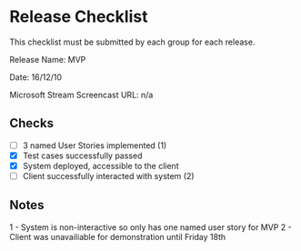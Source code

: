 # Release Checklist

This checklist must be submitted by each group for each release.

Release Name: MVP
 
Date: 16/12/10

Microsoft Stream Screencast URL: n/a

## Checks
- [ ] 3 named User Stories implemented (1)
- [x] Test cases successfully passed
- [x] System deployed, accessible to the client 
- [ ] Client successfully interacted with system (2)

## Notes

1 - System is non-interactive so only has one named user story for MVP
2 - Client was unavailiable for demonstration until Friday 18th

